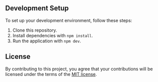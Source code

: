## Development Setup

To set up your development environment, follow these steps:

1. Clone this repository.
2. Install dependencies with `npm install`.
3. Run the application with `npm dev`.

## License

By contributing to this project, you agree that your contributions will be licensed under the terms of the [MIT license](./LICENSE).
